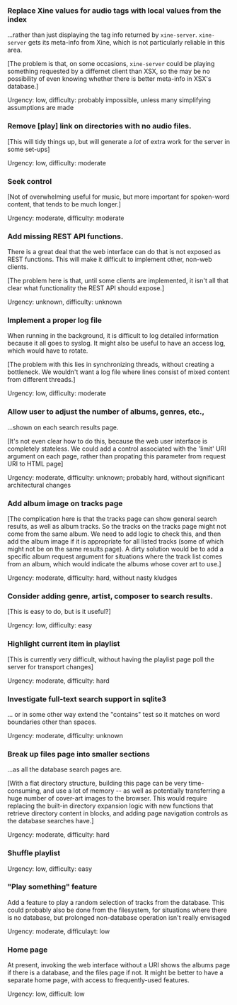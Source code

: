 ### Replace Xine values for audio tags with local values from the index

...rather than just displaying the tag info returned by `xine-server`.
`xine-server` gets its meta-info from Xine, which is not particularly reliable
in this area.

[The problem is that, on some occasions, `xine-server` could be playing
something requested by a differnet client than XSX, so the may be no
possibility of even knowing whether there is better meta-info in XSX's
database.]

Urgency: low, difficulty: probably impossible, unless many simplifying
assumptions are made 

### Remove [play] link on directories with no audio files. 

[This will tidy things up, but will generate a _lot_ of extra work for the
server in some set-ups]

Urgency: low, difficulty: moderate

### Seek control

[Not of overwhelming useful for music, but more important for spoken-word
content, that tends to be much longer.]

Urgency: moderate, difficulty: moderate

### Add missing REST API functions. 

There is a great deal that the web interface can do that is not exposed as REST
functions. This will make it difficult to implement other, non-web clients.

[The problem here is that, until some clients are implemented, it isn't 
all that clear what functionality the REST API should expose.]

Urgency: unknown, difficulty: unknown

### Implement a proper log file 

When running in the background, it is difficult to log detailed information
because it all goes to syslog. It might also be useful to have an access log,
which would have to rotate. 

[The problem with this lies in synchronizing threads, without creating a
bottleneck. We wouldn't want a log file where lines consist of mixed
content from different threads.]

Urgency: low, difficulty: moderate

### Allow user to adjust the number of albums, genres, etc., 

...shown on each search results page. 

[It's not even clear how to do this, because the web user interface is
completely stateless. We could add a control associated with the 'limit' URI
argument on each page, rather than propating this parameter from request URI
to HTML page]

Urgency: moderate, difficulty: unknown; probably hard, without significant architectural changes

### Add album image on tracks page

[The complication here is that the tracks page can show general search
results, as well as album tracks. So the tracks on the tracks page might not
come from the same album. We need to add logic to check this, and then add the
album image if it is appropriate for all listed tracks (some of which might
not be on the same results page). A dirty solution would be to add a specific
album request argument for situations where the track list comes from an
album, which would indicate the albums whose cover art to use.]

Urgency: moderate, difficulty: hard, without nasty kludges

### Consider adding genre, artist, composer to search results. 

[This is easy to do, but is it useful?]

Urgency: low, difficulty: easy

### Highlight current item in playlist 

[This is currently very difficult, without having the playlist page poll the
server for transport changes]

Urgency: moderate, difficulty: hard

### Investigate full-text search support in sqlite3

... or in some other way extend the "contains" test so it matches on word
boundaries other than spaces.

Urgency: moderate, difficulty: unknown

### Break up files page into smaller sections

...as all the database search pages are. 

[With a flat directory structure, building this page can be very
time-consuming, and use a lot of memory -- as well as potentially transferring
a huge number of cover-art images to the browser. This would require replacing
the built-in directory expansion logic with new functions that retrieve
directory content in blocks, and adding page navigation controls as the
database searches have.]

Urgency: moderate, difficulty: hard

### Shuffle playlist

Urgency: low, difficulty: easy

### "Play something" feature

Add a feature to play a random selection of tracks from the database. 
This could probably also be done from the filesystem, for situations 
where there is no database, but prolonged non-database operation isn't
really envisaged

Urgency: moderate, difficulayt: low

### Home page

At present, invoking the web interface without a URI shows the albums
page if there is a database, and the files page if not. It might
be better to have a separate home page, with access to frequently-used
features. 

Urgency: low, difficult: low





